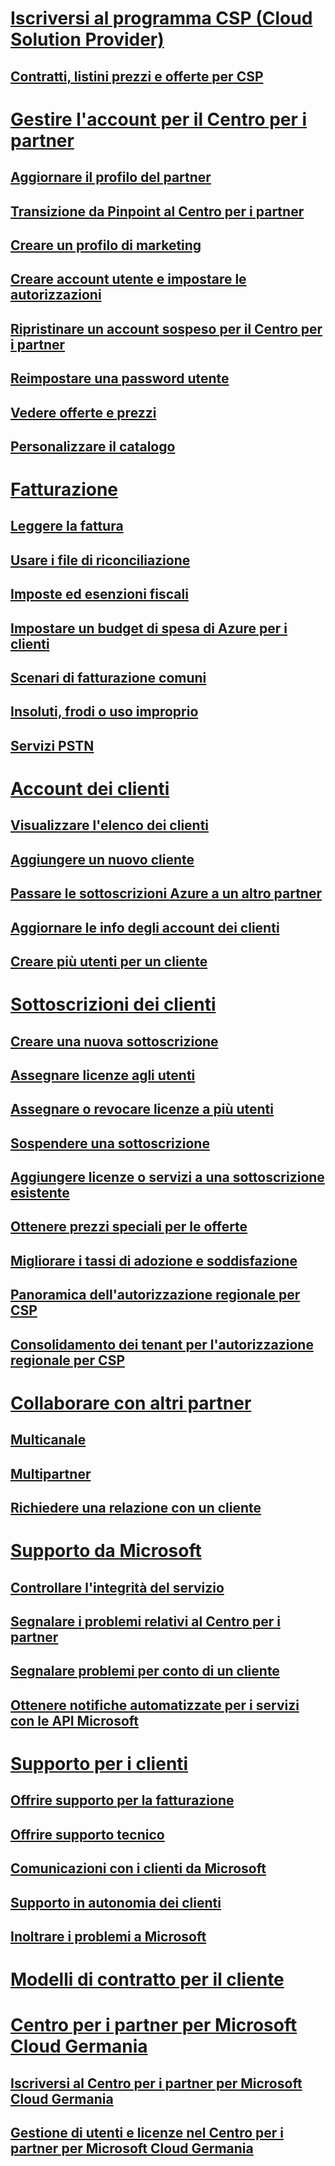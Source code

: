 # [Iscriversi al programma CSP (Cloud Solution Provider)](enrolling-in-the-csp-program.md)
## [Contratti, listini prezzi e offerte per CSP](csp-documents-and-learning-resources.md)
# [Gestire l'account per il Centro per i partner](partner-center-account-setup.md)
## [Aggiornare il profilo del partner](update-your-partner-profile.md)
## [Transizione da Pinpoint al Centro per i partner](importing-pinpoint-profiles-into-partner-center.md)
## [Creare un profilo di marketing](create-a-marketing-profile.md)
## [Creare account utente e impostare le autorizzazioni](create-user-accounts-and-set-permissions.md)
## [Ripristinare un account sospeso per il Centro per i partner](suspended-partner-center-account.md)
## [Reimpostare una password utente](reset-a-user-password.md)
## [Vedere offerte e prezzi](see-offers-and-pricing.md)
## [Personalizzare il catalogo](customize-the-catalog.md)
# [Fatturazione](billing.md)
## [Leggere la fattura](read-your-bill.md)
## [Usare i file di riconciliazione](use-the-reconciliation-files.md)
## [Imposte ed esenzioni fiscali](tax-and-tax-exemptions.md)
## [Impostare un budget di spesa di Azure per i clienti](set-an-azure-spending-budget-for-your-customers.md)
## [Scenari di fatturazione comuni](common-billing-scenarios.md)
## [Insoluti, frodi o uso improprio](non-payment--fraud--or-misuse.md)
## [Servizi PSTN](o365-e5-in-csp-advisory.md)
# [Account dei clienti](customer-accounts.md)
## [Visualizzare l'elenco dei clienti](see-your-customer-list.md)
## [Aggiungere un nuovo cliente](add-a-new-customer.md)
## [Passare le sottoscrizioni Azure a un altro partner](switch-azure-subscriptions-to-a-different-partner.md)
## [Aggiornare le info degli account dei clienti](update-customer-account-info.md)
## [Creare più utenti per un cliente](adding-multiple-users-to-a-customer-account.md)
# [Sottoscrizioni dei clienti](customer-subscriptions.md)
## [Creare una nuova sottoscrizione](create-a-new-subscription.md)
## [Assegnare licenze agli utenti](assign-licenses-to-users.md)
## [Assegnare o revocare licenze a più utenti](bulk-license-provisioning-for-multiple-users.md)
## [Sospendere una sottoscrizione](suspend-a-subscription.md)
## [Aggiungere licenze o servizi a una sottoscrizione esistente](add-licenses-or-services-to-an-existing-subscription.md)
## [Ottenere prezzi speciali per le offerte](get-special-pricing-for-offers.md)
## [Migliorare i tassi di adozione e soddisfazione](increasing-adoption-and-satisfaction.md)
## [Panoramica dell'autorizzazione regionale per CSP](regional-authorization-overview.md)
## [Consolidamento dei tenant per l'autorizzazione regionale per CSP](csp-regional-authorization-tenant-consolidation.md)
# [Collaborare con altri partner](work-with-other-partners.md)
## [Multicanale](multichannel.md)
## [Multipartner](multipartner.md)
## [Richiedere una relazione con un cliente](request-a-relationship-with-a-customer.md)
# [Supporto da Microsoft](support-from-microsoft--.md)
## [Controllare l'integrità del servizio](check-service-health.md)
## [Segnalare i problemi relativi al Centro per i partner](report-problems-with-partner-center.md)
## [Segnalare problemi per conto di un cliente](report-problems-on-behalf-of-a-customer.md)
## [Ottenere notifiche automatizzate per i servizi con le API Microsoft](get-automated-service-notifications-with-our-apis.md)
# [Supporto per i clienti](customer-support.md)
## [Offrire supporto per la fatturazione](provide-billing-support.md)
## [Offrire supporto tecnico](provide-technical-support.md)
## [Comunicazioni con i clienti da Microsoft](customer-communication-from-microsoft.md)
## [Supporto in autonomia dei clienti](customer-self-support.md)
## [Inoltrare i problemi a Microsoft](escalate-problems-to-microsoft.md)
# [Modelli di contratto per il cliente](agreements.md)
# [Centro per i partner per Microsoft Cloud Germania](partner-center-for-microsoft-cloud-germany.md)
## [Iscriversi al Centro per i partner per Microsoft Cloud Germania](enroll-in-csp-for-microsoft-cloud-germany.md)
## [Gestione di utenti e licenze nel Centro per i partner per Microsoft Cloud Germania](user-management-in-partner-center-for-microsoft-cloud-germany.md)

